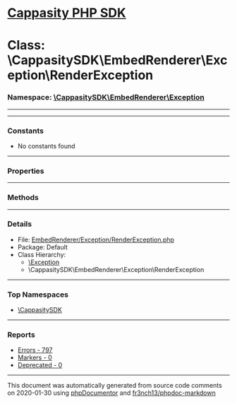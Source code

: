 # [Cappasity PHP SDK](../home.md)

# Class: \CappasitySDK\EmbedRenderer\Exception\RenderException
### Namespace: [\CappasitySDK\EmbedRenderer\Exception](../namespaces/CappasitySDK.EmbedRenderer.Exception.md)
---
---
### Constants
* No constants found
---
### Properties
---
### Methods
---
### Details
* File: [EmbedRenderer/Exception/RenderException.php](../files/EmbedRenderer.Exception.RenderException.md)
* Package: Default
* Class Hierarchy: 
  * [\Exception]()
  * \CappasitySDK\EmbedRenderer\Exception\RenderException


---

### Top Namespaces

* [\CappasitySDK](../namespaces/CappasitySDK.html.md)

---

### Reports
* [Errors - 797](../reports/errors.md)
* [Markers - 0](../reports/markers.md)
* [Deprecated - 0](../reports/deprecated.md)

---

This document was automatically generated from source code comments on 2020-01-30 using [phpDocumentor](http://www.phpdoc.org/) and [fr3nch13/phpdoc-markdown](https://github.com/fr3nch13/phpdoc-markdown)
